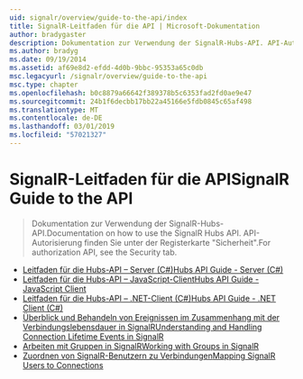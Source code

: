 ```yaml
---
uid: signalr/overview/guide-to-the-api/index
title: SignalR-Leitfaden für die API | Microsoft-Dokumentation
author: bradygaster
description: Dokumentation zur Verwendung der SignalR-Hubs-API. API-Autorisierung finden Sie unter der Registerkarte "Sicherheit".
ms.author: bradyg
ms.date: 09/19/2014
ms.assetid: af69e8d2-efdd-4d0b-9bbc-95353a65c0db
msc.legacyurl: /signalr/overview/guide-to-the-api
msc.type: chapter
ms.openlocfilehash: b0c8879a66642f389378b5c6353fad2fd0ae9e47
ms.sourcegitcommit: 24b1f6decbb17bb22a45166e5fdb0845c65af498
ms.translationtype: MT
ms.contentlocale: de-DE
ms.lasthandoff: 03/01/2019
ms.locfileid: "57021327"
---
```

<a name="signalr-guide-to-the-api"></a><span data-ttu-id="2b487-104">SignalR-Leitfaden für die API</span><span class="sxs-lookup"><span data-stu-id="2b487-104">SignalR Guide to the API</span></span>
====================
> <span data-ttu-id="2b487-105">Dokumentation zur Verwendung der SignalR-Hubs-API.</span><span class="sxs-lookup"><span data-stu-id="2b487-105">Documentation on how to use the SignalR Hubs API.</span></span> <span data-ttu-id="2b487-106">API-Autorisierung finden Sie unter der Registerkarte "Sicherheit".</span><span class="sxs-lookup"><span data-stu-id="2b487-106">For authorization API, see the Security tab.</span></span>


- [<span data-ttu-id="2b487-107">Leitfaden für die Hubs-API – Server (C#)</span><span class="sxs-lookup"><span data-stu-id="2b487-107">Hubs API Guide - Server (C#)</span></span>](hubs-api-guide-server.md)
- [<span data-ttu-id="2b487-108">Leitfaden für die Hubs-API – JavaScript-Client</span><span class="sxs-lookup"><span data-stu-id="2b487-108">Hubs API Guide - JavaScript Client</span></span>](hubs-api-guide-javascript-client.md)
- [<span data-ttu-id="2b487-109">Leitfaden für die Hubs-API – .NET-Client (C#)</span><span class="sxs-lookup"><span data-stu-id="2b487-109">Hubs API Guide - .NET Client (C#)</span></span>](hubs-api-guide-net-client.md)
- [<span data-ttu-id="2b487-110">Überblick und Behandeln von Ereignissen im Zusammenhang mit der Verbindungslebensdauer in SignalR</span><span class="sxs-lookup"><span data-stu-id="2b487-110">Understanding and Handling Connection Lifetime Events in SignalR</span></span>](handling-connection-lifetime-events.md)
- [<span data-ttu-id="2b487-111">Arbeiten mit Gruppen in SignalR</span><span class="sxs-lookup"><span data-stu-id="2b487-111">Working with Groups in SignalR</span></span>](working-with-groups.md)
- [<span data-ttu-id="2b487-112">Zuordnen von SignalR-Benutzern zu Verbindungen</span><span class="sxs-lookup"><span data-stu-id="2b487-112">Mapping SignalR Users to Connections</span></span>](mapping-users-to-connections.md)
